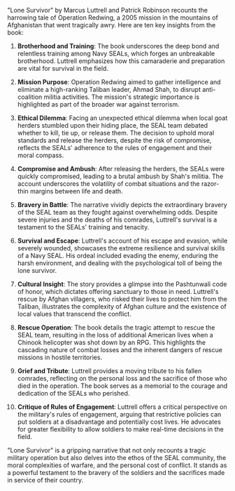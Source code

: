 "Lone Survivor" by Marcus Luttrell and Patrick Robinson recounts the harrowing tale of Operation Redwing, a 2005 mission in the mountains of Afghanistan that went tragically awry. Here are ten key insights from the book:

1. **Brotherhood and Training**: The book underscores the deep bond and relentless training among Navy SEALs, which forges an unbreakable brotherhood. Luttrell emphasizes how this camaraderie and preparation are vital for survival in the field.

2. **Mission Purpose**: Operation Redwing aimed to gather intelligence and eliminate a high-ranking Taliban leader, Ahmad Shah, to disrupt anti-coalition militia activities. The mission's strategic importance is highlighted as part of the broader war against terrorism.

3. **Ethical Dilemma**: Facing an unexpected ethical dilemma when local goat herders stumbled upon their hiding place, the SEAL team debated whether to kill, tie up, or release them. The decision to uphold moral standards and release the herders, despite the risk of compromise, reflects the SEALs' adherence to the rules of engagement and their moral compass.

4. **Compromise and Ambush**: After releasing the herders, the SEALs were quickly compromised, leading to a brutal ambush by Shah's militia. The account underscores the volatility of combat situations and the razor-thin margins between life and death.

5. **Bravery in Battle**: The narrative vividly depicts the extraordinary bravery of the SEAL team as they fought against overwhelming odds. Despite severe injuries and the deaths of his comrades, Luttrell's survival is a testament to the SEALs' training and tenacity.

6. **Survival and Escape**: Luttrell's account of his escape and evasion, while severely wounded, showcases the extreme resilience and survival skills of a Navy SEAL. His ordeal included evading the enemy, enduring the harsh environment, and dealing with the psychological toll of being the lone survivor.

7. **Cultural Insight**: The story provides a glimpse into the Pashtunwali code of honor, which dictates offering sanctuary to those in need. Luttrell's rescue by Afghan villagers, who risked their lives to protect him from the Taliban, illustrates the complexity of Afghan culture and the existence of local values that transcend the conflict.

8. **Rescue Operation**: The book details the tragic attempt to rescue the SEAL team, resulting in the loss of additional American lives when a Chinook helicopter was shot down by an RPG. This highlights the cascading nature of combat losses and the inherent dangers of rescue missions in hostile territories.

9. **Grief and Tribute**: Luttrell provides a moving tribute to his fallen comrades, reflecting on the personal loss and the sacrifice of those who died in the operation. The book serves as a memorial to the courage and dedication of the SEALs who perished.

10. **Critique of Rules of Engagement**: Luttrell offers a critical perspective on the military's rules of engagement, arguing that restrictive policies can put soldiers at a disadvantage and potentially cost lives. He advocates for greater flexibility to allow soldiers to make real-time decisions in the field.

"Lone Survivor" is a gripping narrative that not only recounts a tragic military operation but also delves into the ethos of the SEAL community, the moral complexities of warfare, and the personal cost of conflict. It stands as a powerful testament to the bravery of the soldiers and the sacrifices made in service of their country.